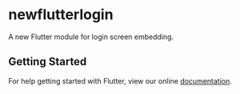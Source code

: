 # newflutterlogin

A new Flutter module for login screen embedding.

## Getting Started

For help getting started with Flutter, view our online
[documentation](https://flutter.dev/).
